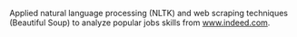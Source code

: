 Applied natural language processing (NLTK) and web scraping techniques (Beautiful Soup) to analyze popular jobs skills from www.indeed.com.
